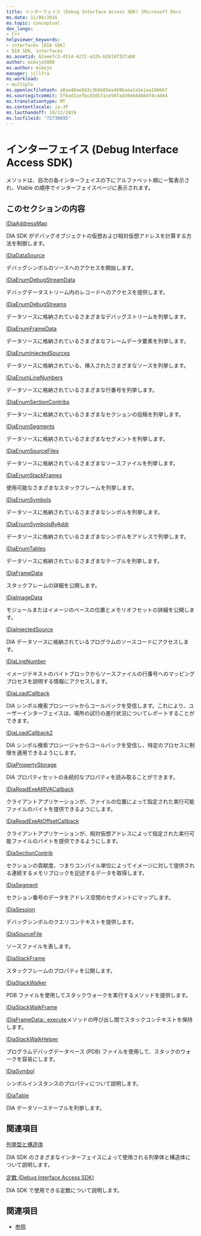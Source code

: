 ```yaml
---
title: インターフェイス (Debug Interface Access SDK) |Microsoft Docs
ms.date: 11/04/2016
ms.topic: conceptual
dev_langs:
- C++
helpviewer_keywords:
- interfaces [DIA SDK]
- DIA SDK, interfaces
ms.assetid: 62aee7c3-d314-4272-a32b-b2818f32fab8
author: mikejo5000
ms.author: mikejo
manager: jillfra
ms.workload:
- multiple
ms.openlocfilehash: a0aa48ae0d3c3b6b05ea469baea1a1e1aa106667
ms.sourcegitcommit: 5f6ad1cefbcd3d531ce587ad30e684684f4c4d44
ms.translationtype: MT
ms.contentlocale: ja-JP
ms.lasthandoff: 10/22/2019
ms.locfileid: "72738695"
---
```

# <a name="interfaces-debug-interface-access-sdk"></a>インターフェイス (Debug Interface Access SDK)
メソッドは、目次の各インターフェイスの下にアルファベット順に一覧表示され、Vtable の順序でインターフェイスページに表示されます。

## <a name="in-this-section"></a>このセクションの内容

[IDiaAddressMap](../../debugger/debug-interface-access/idiaaddressmap.md)

DIA SDK がデバッグオブジェクトの仮想および相対仮想アドレスを計算する方法を制御します。

[IDiaDataSource](../../debugger/debug-interface-access/idiadatasource.md)

デバッグシンボルのソースへのアクセスを開始します。

[IDiaEnumDebugStreamData](../../debugger/debug-interface-access/idiaenumdebugstreamdata.md)

デバッグデータストリーム内のレコードへのアクセスを提供します。

[IDiaEnumDebugStreams](../../debugger/debug-interface-access/idiaenumdebugstreams.md)

データソースに格納されているさまざまなデバッグストリームを列挙します。

[IDiaEnumFrameData](../../debugger/debug-interface-access/idiaenumframedata.md)

データソースに格納されているさまざまなフレームデータ要素を列挙します。

[IDiaEnumInjectedSources](../../debugger/debug-interface-access/idiaenuminjectedsources.md)

データソースに格納されている、挿入されたさまざまなソースを列挙します。

[IDiaEnumLineNumbers](../../debugger/debug-interface-access/idiaenumlinenumbers.md)

データソースに格納されているさまざまな行番号を列挙します。

[IDiaEnumSectionContribs](../../debugger/debug-interface-access/idiaenumsectioncontribs.md)

データソースに格納されているさまざまなセクションの投稿を列挙します。

[IDiaEnumSegments](../../debugger/debug-interface-access/idiaenumsegments.md)

データソースに格納されているさまざまなセグメントを列挙します。

[IDiaEnumSourceFiles](../../debugger/debug-interface-access/idiaenumsourcefiles.md)

データソースに格納されているさまざまなソースファイルを列挙します。

[IDiaEnumStackFrames](../../debugger/debug-interface-access/idiaenumstackframes.md)

使用可能なさまざまなスタックフレームを列挙します。

[IDiaEnumSymbols](../../debugger/debug-interface-access/idiaenumsymbols.md)

データソースに格納されているさまざまなシンボルを列挙します。

[IDiaEnumSymbolsByAddr](../../debugger/debug-interface-access/idiaenumsymbolsbyaddr.md)

データソースに格納されているさまざまなシンボルをアドレスで列挙します。

[IDiaEnumTables](../../debugger/debug-interface-access/idiaenumtables.md)

データソースに格納されているさまざまなテーブルを列挙します。

[IDiaFrameData](../../debugger/debug-interface-access/idiaframedata.md)

スタックフレームの詳細を公開します。

[IDiaImageData](../../debugger/debug-interface-access/idiaimagedata.md)

モジュールまたはイメージのベースの位置とメモリオフセットの詳細を公開します。

[IDiaInjectedSource](../../debugger/debug-interface-access/idiainjectedsource.md)

DIA データソースに格納されているプログラムのソースコードにアクセスします。

[IDiaLineNumber](../../debugger/debug-interface-access/idialinenumber.md)

イメージテキストのバイトブロックからソースファイルの行番号へのマッピングプロセスを説明する情報にアクセスします。

[IDiaLoadCallback](../../debugger/debug-interface-access/idialoadcallback.md)

DIA シンボル検索プロシージャからコールバックを受信します。これにより、ユーザーインターフェイスは、場所の試行の進行状況についてレポートすることができます。

[IDiaLoadCallback2](../../debugger/debug-interface-access/idialoadcallback2.md)

DIA シンボル検索プロシージャからコールバックを受信し、特定のプロセスに制限を適用できるようにします。

[IDiaPropertyStorage](../../debugger/debug-interface-access/idiapropertystorage.md)

DIA プロパティセットの永続的なプロパティを読み取ることができます。

[IDiaReadExeAtRVACallback](../../debugger/debug-interface-access/idiareadexeatrvacallback.md)

クライアントアプリケーションが、ファイルの位置によって指定された実行可能ファイルのバイトを提供できるようにします。

[IDiaReadExeAtOffsetCallback](../../debugger/debug-interface-access/idiareadexeatoffsetcallback.md)

クライアントアプリケーションが、相対仮想アドレスによって指定された実行可能ファイルのバイトを提供できるようにします。

[IDiaSectionContrib](../../debugger/debug-interface-access/idiasectioncontrib.md)

セクションの貢献度、つまりコンパイル単位によってイメージに対して提供される連続するメモリブロックを記述するデータを取得します。

[IDiaSegment](../../debugger/debug-interface-access/idiasegment.md)

セクション番号のデータをアドレス空間のセグメントにマップします。

[IDiaSession](../../debugger/debug-interface-access/idiasession.md)

デバッグシンボルのクエリコンテキストを提供します。

[IDiaSourceFile](../../debugger/debug-interface-access/idiasourcefile.md)

ソースファイルを表します。

[IDiaStackFrame](../../debugger/debug-interface-access/idiastackframe.md)

スタックフレームのプロパティを公開します。

[IDiaStackWalker](../../debugger/debug-interface-access/idiastackwalker.md)

PDB ファイルを使用してスタックウォークを実行するメソッドを提供します。

[IDiaStackWalkFrame](../../debugger/debug-interface-access/idiastackwalkframe.md)

[IDiaFrameData:: execute](../../debugger/debug-interface-access/idiaframedata-execute.md)メソッドの呼び出し間でスタックコンテキストを保持します。

[IDiaStackWalkHelper](../../debugger/debug-interface-access/idiastackwalkhelper.md)

プログラムデバッグデータベース (PDB) ファイルを使用して、スタックのウォークを容易にします。

[IDiaSymbol](../../debugger/debug-interface-access/idiasymbol.md)

シンボルインスタンスのプロパティについて説明します。

[IDiaTable](../../debugger/debug-interface-access/idiatable.md)

DIA データソーステーブルを列挙します。

## <a name="related-sections"></a>関連項目
[列挙型と構造体](../../debugger/debug-interface-access/enumerations-and-structures.md)

DIA SDK のさまざまなインターフェイスによって使用される列挙体と構造体について説明します。

[定数 (Debug Interface Access SDK)](../../debugger/debug-interface-access/constants-debug-interface-access-sdk.md)

DIA SDK で使用できる定数について説明します。

## <a name="see-also"></a>関連項目

- [参照](../../debugger/debug-interface-access/debug-interface-access-sdk-reference.md)